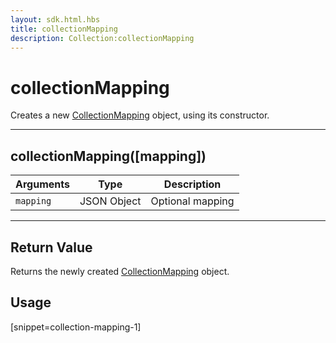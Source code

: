 ```yaml
---
layout: sdk.html.hbs
title: collectionMapping
description: Collection:collectionMapping
---
```


# collectionMapping

Creates a new [CollectionMapping](/sdk-reference/android/3/collection-mapping/) object, using its constructor.

---

## collectionMapping([mapping])

| Arguments | Type        | Description      |
| --------- | ----------- | ---------------- |
| `mapping` | JSON Object | Optional mapping |

---

## Return Value

Returns the newly created [CollectionMapping](/sdk-reference/android/3/collection-mapping/) object.

## Usage

[snippet=collection-mapping-1]
